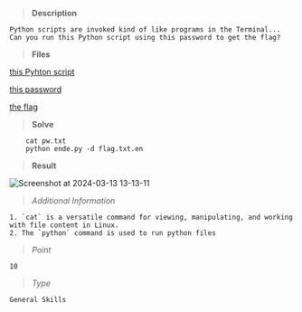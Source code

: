 > **Description**

    Python scripts are invoked kind of like programs in the Terminal... 
    Can you run this Python script using this password to get the flag?


> **Files**

[this Pyhton script](https://mercury.picoctf.net/static/325a52d249be0bd3811421eacd2c877a/ende.py)

[this password](https://mercury.picoctf.net/static/325a52d249be0bd3811421eacd2c877a/pw.txt)

[the flag](https://mercury.picoctf.net/static/325a52d249be0bd3811421eacd2c877a/flag.txt.en)


> **Solve**

```
    cat pw.txt
    python ende.py -d flag.txt.en
```



> **Result**

![Screenshot at 2024-03-13 13-13-11](https://github.com/Yorkulov/Capture-The-Flag/assets/102275892/f9703d3f-06b4-42a1-81c2-992111dddb87)


> _Additional Information_ 

    1. `cat` is a versatile command for viewing, manipulating, and working with file content in Linux.
    2. The `python` command is used to run python files

> _Point_

    10

> _Type_

    General Skills
